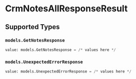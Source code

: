 # CrmNotesAllResponseResult


## Supported Types

### `models.GetNotesResponse`

```python
value: models.GetNotesResponse = /* values here */
```

### `models.UnexpectedErrorResponse`

```python
value: models.UnexpectedErrorResponse = /* values here */
```

